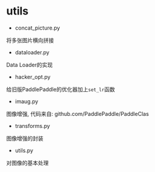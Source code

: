# utils

- concat_picture.py

将多张图片横向拼接

- dataloader.py

Data Loader的实现

- hacker_opt.py

给旧版PaddlePaddle的优化器加上`set_lr`函数

- imaug.py

图像增强, 代码来自: github.com/PaddlePaddle/PaddleClas

- transforms.py

图像增强的封装

- utils.py

对图像的基本处理

